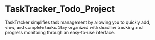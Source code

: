#  TaskTracker_Todo_Project

TaskTracker simplifies task management by allowing you to quickly add, view, and complete tasks. Stay organized with deadline tracking and progress monitoring through an easy-to-use interface.
 
 
